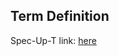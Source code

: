 ## Term Definition

Spec-Up-T link: <a href='https://weboftrust.github.io/WOT-terms/docs/glossary/ts-node'>here</a>
